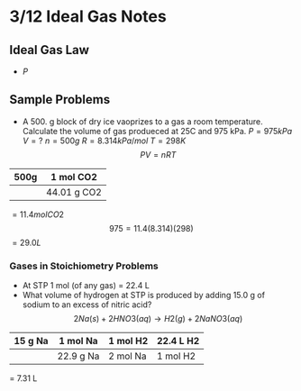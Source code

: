 # 3/12 Ideal Gas Notes
## Ideal Gas Law
- $P$
## Sample Problems
- A 500. g block of dry ice vaoprizes to a gas a room temperature. Calculate the volume of gas produeced at 25C and 975 kPa.
$P = 975 kPa$
$V = ?$
$n = 500g$
$R = 8.314 kPa/mol$
$T = 298K$
$$ PV = nRT $$

| 500g | 1 mol CO2 |
|--|--|
| | 44.01 g CO2 |
$= 11.4 mol CO2$
$$975 = 11.4(8.314)(298)$$
$= 29.0L$
### Gases in Stoichiometry Problems

- At STP 1 mol (of any gas) = 22.4 L
- What volume of hydrogen at STP is produced by adding 15.0 g of sodium to an excess of nitric acid?
$$2Na(s) + 2HNO3(aq) → H2(g) + 2NaNO3(aq)$$

| 15 g Na | 1 mol Na | 1 mol H2 | 22.4 L H2 |
|--|--|--|--|
| | 22.9 g Na | 2 mol Na | 1 mol H2|
= 7.31 L

<!--stackedit_data:
eyJoaXN0b3J5IjpbLTIwODA2MjIzMTEsNDYzNjY1MDIzXX0=
-->